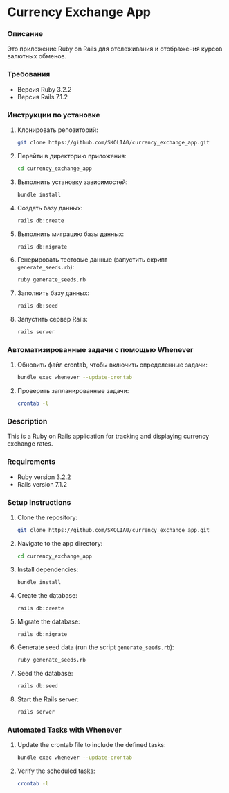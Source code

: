 # Currency Exchange App
### Описание
Это приложение Ruby on Rails для отслеживания и отображения курсов валютных обменов.

### Требования
- Версия Ruby 3.2.2
- Версия Rails 7.1.2

### Инструкции по установке
1. Клонировать репозиторий:
   ```bash
   git clone https://github.com/SKOLIA0/currency_exchange_app.git
   ```
2. Перейти в директорию приложения:
   ```bash
   cd currency_exchange_app
   ```
3. Выполнить установку зависимостей:
   ```bash
   bundle install
   ```
4. Создать базу данных:
   ```bash
   rails db:create
   ```
5. Выполнить миграцию базы данных:
   ```bash
   rails db:migrate
   ```
6. Генерировать тестовые данные (запустить скрипт `generate_seeds.rb`):
   ```bash
   ruby generate_seeds.rb
   ```
7. Заполнить базу данных:
   ```bash
   rails db:seed
   ```
8. Запустить сервер Rails:
   ```bash
   rails server
   ```

### Автоматизированные задачи с помощью Whenever
1. Обновить файл crontab, чтобы включить определенные задачи:
   ```bash
   bundle exec whenever --update-crontab
   ```
2. Проверить запланированные задачи:
   ```bash
   crontab -l
   ```

### Description
This is a Ruby on Rails application for tracking and displaying currency exchange rates.

### Requirements
- Ruby version 3.2.2
- Rails version 7.1.2

### Setup Instructions
1. Clone the repository:
   ```bash
   git clone https://github.com/SKOLIA0/currency_exchange_app.git
   ```
2. Navigate to the app directory:
   ```bash
   cd currency_exchange_app
   ```
3. Install dependencies:
   ```bash
   bundle install
   ```
4. Create the database:
   ```bash
   rails db:create
   ```
5. Migrate the database:
   ```bash
   rails db:migrate
   ```
6. Generate seed data (run the script `generate_seeds.rb`):
   ```bash
   ruby generate_seeds.rb
   ```
7. Seed the database:
   ```bash
   rails db:seed
   ```
8. Start the Rails server:
   ```bash
   rails server
   ```

### Automated Tasks with Whenever
1. Update the crontab file to include the defined tasks:
   ```bash
   bundle exec whenever --update-crontab
   ```
2. Verify the scheduled tasks:
   ```bash
   crontab -l
   ```